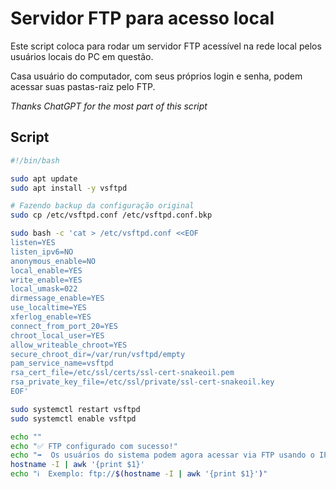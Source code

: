 # Servidor FTP para acesso local

Este script coloca para rodar um servidor FTP acessível na rede local pelos usuários locais do PC em questão.

Casa usuário do computador, com seus próprios login e senha, podem acessar suas pastas-raiz pelo FTP.


*Thanks ChatGPT for the most part of this script*


## Script

```sh
#!/bin/bash

sudo apt update
sudo apt install -y vsftpd

# Fazendo backup da configuração original
sudo cp /etc/vsftpd.conf /etc/vsftpd.conf.bkp

sudo bash -c 'cat > /etc/vsftpd.conf <<EOF
listen=YES
listen_ipv6=NO
anonymous_enable=NO
local_enable=YES
write_enable=YES
local_umask=022
dirmessage_enable=YES
use_localtime=YES
xferlog_enable=YES
connect_from_port_20=YES
chroot_local_user=YES
allow_writeable_chroot=YES
secure_chroot_dir=/var/run/vsftpd/empty
pam_service_name=vsftpd
rsa_cert_file=/etc/ssl/certs/ssl-cert-snakeoil.pem
rsa_private_key_file=/etc/ssl/private/ssl-cert-snakeoil.key
EOF'

sudo systemctl restart vsftpd
sudo systemctl enable vsftpd

echo ""
echo "✅ FTP configurado com sucesso!"
echo "➡️  Os usuários do sistema podem agora acessar via FTP usando o IP:"
hostname -I | awk '{print $1}'
echo "ℹ️  Exemplo: ftp://$(hostname -I | awk '{print $1}')"

```
